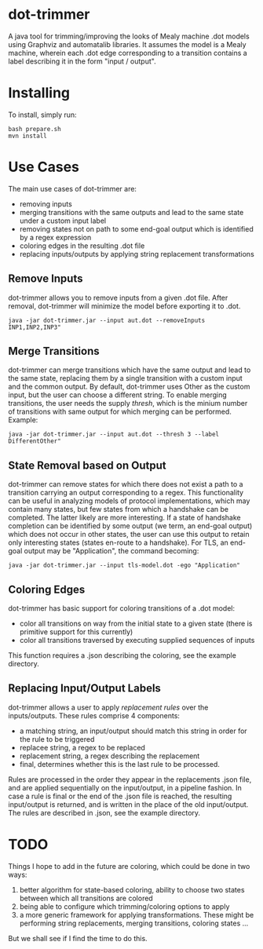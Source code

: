 # dot-trimmer
A java tool for trimming/improving the looks of Mealy machine .dot models using Graphviz and automatalib libraries.
It assumes the model is a Mealy machine, wherein each .dot edge corresponding to a transition contains a label describing it in the form "input / output".

# Installing
To install, simply run:
``` 
bash prepare.sh
mvn install 
```
# Use Cases
The main use cases of dot-trimmer are:
* removing inputs
* merging transitions with the same outputs and lead to the same state under a custom input label
* removing states not on path to some end-goal output which is identified by a regex expression
* coloring edges in the resulting .dot file
* replacing inputs/outputs by applying string replacement transformations

## Remove Inputs
dot-trimmer allows you to remove inputs from a given .dot file. After removal, dot-trimmer will minimize the model before exporting it to .dot. 
``` 
java -jar dot-trimmer.jar --input aut.dot --removeInputs INP1,INP2,INP3"
```
## Merge Transitions
dot-trimmer can merge transitions which have the same output and lead to the same state, replacing them by a single transition with a custom input and the common output. By default, dot-trimmer uses Other as the custom input, but the user can choose a different string. To enable merging transitions, the user needs the supply *thresh*, which is the minium number of transitions with same output for which merging can be performed. Example:
``` 
java -jar dot-trimmer.jar --input aut.dot --thresh 3 --label DifferentOther"
```

## State Removal based on Output
dot-trimmer can remove states for which there does not exist a path to a transition carrying an output corresponding to a regex. This functionality can be useful in analyzing models of protocol implementations, which may contain many states, but few states from which a handshake can be completed. The latter likely are more interesting. If a state of handshake completion can be identified by some output (we term, an end-goal output) which does not occur in other states, the user can use this output to retain only interesting states (states en-route to a handshake). For TLS, an end-goal output may be "Application", the command becoming:

```
java -jar dot-trimmer.jar --input tls-model.dot -ego "Application"
```

## Coloring Edges
dot-trimmer has basic support for coloring transitions of a .dot model:
* color all transitions on way from the initial state to a given state (there is primitive support for this currently)
* color all transitions traversed by executing supplied sequences of inputs

This function requires a .json describing the coloring, see the example directory.

## Replacing Input/Output Labels
dot-trimmer allows a user to apply *replacement rules* over the inputs/outputs. These rules comprise 4 components:
* a matching string, an input/output should match this string in order for the rule to be triggered
* replacee string, a regex to be replaced
* replacement string, a regex describing the replacement
* final, determines whether this is the last rule to be processed.

Rules are processed in the order they appear in the replacements .json file, and are applied sequentially on the input/output, in a pipeline fashion. In case a rule is final or the end of the .json file is reached, the resulting input/output is returned, and is written in the place of the old input/output. The rules are described in .json, see the example directory.

# TODO
Things I hope to add in the future are coloring, which could be done in two ways:
1. better algorithm for state-based coloring, ability to choose two states between which all transitions are colored
2. being able to configure which trimming/coloring options to apply
3. a more generic framework for applying transformations. These might be performing string replacements, merging transitions, coloring states ...

But we shall see if I find the time to do this.

